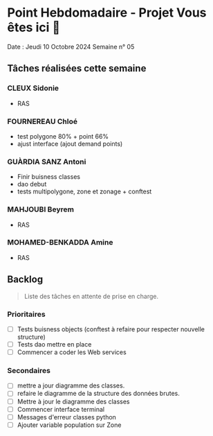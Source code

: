 # Point Hebdomadaire - Projet Vous êtes ici 🎯

Date : Jeudi 10 Octobre 2024
Semaine n° 05

## Tâches réalisées cette semaine

### CLEUX Sidonie

- RAS

### FOURNEREAU Chloé

- test polygone 80% + point 66%
- ajust interface (ajout demand points)
### GUÀRDIA SANZ Antoni

- Finir buisness classes
- dao debut
- tests multipolygone, zone et zonage + conftest

###  MAHJOUBI Beyrem

- RAS


### MOHAMED-BENKADDA Amine

- RAS

## Backlog

> Liste des tâches en attente de prise en charge.

### Prioritaires

- [ ] Tests buisness objects (conftest à refaire pour respecter nouvelle structure)
- [ ] Tests dao mettre en place
- [ ] Commencer a coder les Web services

### Secondaires

- [ ] mettre a jour diagramme des classes.
- [ ] refaire le diagramme de la structure des données brutes.
- [ ] Mettre à jour le diagramme des classes 
- [ ] Commencer interface terminal
- [ ] Messages d'erreur classes python
- [ ] Ajouter variable population sur Zone 

